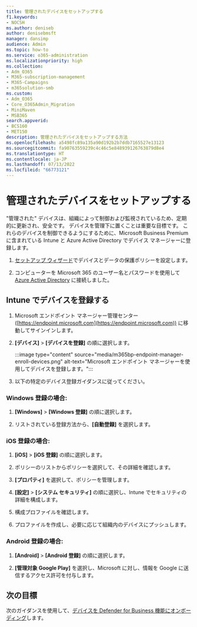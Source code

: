 ```yaml
---
title: 管理されたデバイスをセットアップする
f1.keywords:
- NOCSH
ms.author: deniseb
author: denisebmsft
manager: dansimp
audience: Admin
ms.topic: how-to
ms.service: o365-administration
ms.localizationpriority: high
ms.collection:
- Adm_O365
- M365-subscription-management
- M365-Campaigns
- m365solution-smb
ms.custom:
- Adm_O365
- Core_O365Admin_Migration
- MiniMaven
- MSB365
search.appverid:
- BCS160
- MET150
description: 管理されたデバイスをセットアップする方法
ms.openlocfilehash: a5498fc89a135a90d192b2b7ddb7165527e13123
ms.sourcegitcommit: fa90763559239c4c46c5e848939126763879d8e4
ms.translationtype: HT
ms.contentlocale: ja-JP
ms.lasthandoff: 07/13/2022
ms.locfileid: "66773121"
---
```

# <a name="set-up-managed-devices"></a>管理されたデバイスをセットアップする

"管理された" デバイスは、組織によって制御および監視されているため、定期的に更新され、安全です。 デバイスを管理下に置くことは重要な目標です。 これらのデバイスを制御できるようにするために、Microsoft Business Premium に含まれている Intune と Azure Active Directory でデバイス マネージャーに登録します。

1. [セットアップ ウィザード](../business/set-up.md)でデバイスとデータの保護ポリシーを設定します。

2. コンピューターを Microsoft 365 のユーザー名とパスワードを使用して [Azure Active Directory](../business/set-up-windows-devices.md) に接続しました。 

## <a name="enroll-devices-in-intune"></a>Intune でデバイスを登録する

1. Microsoft エンドポイント マネージャー管理センター ([https://endpoint.microsoft.com](https://endpoint.microsoft.com)) に移動してサインインします。

2. **[デバイス]** > **[デバイスを登録]** の順に選択します。 

   :::image type="content" source="media/m365bp-endpoint-manager-enroll-devices.png" alt-text="Microsoft エンドポイント マネージャーを使用してデバイスを登録します。"::: 

3. 以下の特定のデバイス登録ガイダンスに従ってください。

### <a name="for-windows-enrollment"></a>Windows 登録の場合:

1. **[Windows]** > **[Windows 登録]** の順に選択します。 

2. リストされている登録方法から、**[自動登録]** を選択します。

### <a name="for-ios-enrollment"></a>iOS 登録の場合:

1. **[iOS]** > **[iOS 登録]** の順に選択します。

2. ポリシーのリストからポリシーを選択して、その詳細を確認します。

3. **[プロパティ]** を選択して、ポリシーを管理します。

4. **[設定]** > **[システム セキュリティ]** の順に選択し、Intune でセキュリティの詳細を構成します。

5. 構成プロファイルを確認します。 

6. プロファイルを作成し、必要に応じて組織内のデバイスにプッシュします。

### <a name="for-android-enrollment"></a>Android 登録の場合:

1. **[Android]** > **[Android 登録]** の順に選択します。

2. **[管理対象 Google Play]** を選択し、Microsoft に対し、情報を Google に送信するアクセス許可を付与します。

## <a name="next-objective"></a>次の目標

次のガイダンスを使用して、[デバイスを Defender for Business 機能にオンボーディング](m365bp-onboard-devices-mdb.md)します。

